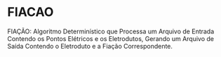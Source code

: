 # FIACAO
FIAÇÃO: Algoritmo Determinístico que Processa um Arquivo de Entrada Contendo os Pontos Elétricos e os Eletrodutos, Gerando um Arquivo de Saída Contendo o Eletroduto e a Fiação Correspondente.
